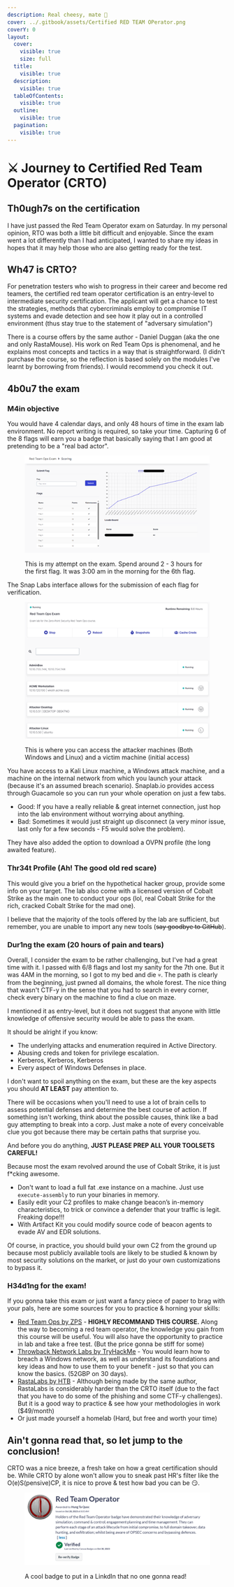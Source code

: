 ```yaml
---
description: Real cheesy, mate 🧀
cover: ../.gitbook/assets/Certified RED TEAM OPerator.png
coverY: 0
layout:
  cover:
    visible: true
    size: full
  title:
    visible: true
  description:
    visible: true
  tableOfContents:
    visible: true
  outline:
    visible: true
  pagination:
    visible: true
---
```


# ⚔ Journey to Certified Red Team Operator (CRTO)

## Th0ugh7s on the certification

I have just passed the Red Team Operator exam on Saturday. In my personal opinion, RTO was both a little bit difficult and enjoyable. Since the exam went a lot differently than I had anticipated, I wanted to share my ideas in hopes that it may help those who are also getting ready for the test.&#x20;

## Wh47 is CRTO?

For penetration testers who wish to progress in their career and become red teamers, the certified red team operator certification is an entry-level to intermediate security certification. The applicant will get a chance to test the strategies, methods that cybercriminals employ to compromise IT systems and evade detection and see how it play out in a controlled environment (thus stay true to the statement of "adversary simulation")

There is a course offers by the same author - Daniel Duggan (aka the one and only RastaMouse). His work on Red Team Ops is phenomenal, and he explains most concepts and tactics in a way that is straightforward. (I didn't purchase the course, so the reflection is based solely on the modules I've learnt by borrowing from friends). I would recommend you check it out.

## 4b0u7 the exam

### M4in objective

You would have 4 calendar days, and only 48 hours of time in the exam lab environment. No report writing is required, so take your time. Capturing 6 of the 8 flags will earn you a badge that basically saying that I am good at pretending to be a "real bad actor".&#x20;

<figure><img src="../.gitbook/assets/Screenshot 2023-10-29 213118.png" alt=""><figcaption><p>This is my attempt on the exam. Spend around 2 - 3 hours for the first flag. It was 3:00 am in the morning for the 6th flag.</p></figcaption></figure>

The Snap Labs interface allows for the submission of each flag for verification.&#x20;

<figure><img src="../.gitbook/assets/Screenshot 2023-10-29 212336.png" alt=""><figcaption><p>This is where you can access the attacker machines (Both Windows and Linux) and a victim machine (initial access) </p></figcaption></figure>

You have access to a Kali Linux machine, a Windows attack machine, and a machine on the internal network from which you launch your attack (because it's an assumed breach scenario). Snaplab.io provides access through Guacamole so you can run your whole operation on just a few tabs.

* Good: If you have a really reliable & great internet connection, just hop into the lab environment without worrying about anything.
* Bad: Sometimes it would just straight up disconnect (a very minor issue, last only for a few seconds - F5 would solve the problem).

They have also added the option to download a OVPN profile (the long awaited feature).

### Thr34t Profile (Ah! The good old red scare)

This would give you a brief on the hypothetical hacker group, provide some info on your target. The lab also come with a licensed version of Cobalt Strike as the main one to conduct your ops (lol, real Cobalt Strike for the rich, cracked Cobalt Strike for the mad one).

I believe that the majority of the tools offered by the lab are sufficient, but remember, you are unable to import any new tools (~~say goodbye to GitHub~~).

### Dur1ng the exam (20 hours of pain and tears)

Overall, I consider the exam to be rather challenging, but I've had a great time with it. I passed with 6/8 flags and lost my sanity for the 7th one. But it was 4AM in the morning, so I got to my bed and die :skull:. The path is clearly from the beginning, just pwned all domains, the whole forest. The nice thing that wasn't CTF-y in the sense that you had to search in every corner, check every binary on the machine to find a clue on maze.&#x20;

I mentioned it as entry-level, but it does not suggest that anyone with little knowledge of offensive security would be able to pass the exam.&#x20;

It should be alright if you know:

* The underlying attacks and enumeration required in Active Directory.
* Abusing creds and token for privilege escalation.
* Kerberos, Kerberos, Kerberos
* Every aspect of Windows Defenses in place.

I don't want to spoil anything on the exam, but these are the key aspects you should **AT LEAST** pay attention to.

There will be occasions when you'll need to use a lot of brain cells to assess potential defenses and determine the best course of action. If something isn't working, think about the possible causes, think like a bad guy attempting to break into a corp. Just make a note of every conceivable clue you got because there may be certain paths that surprise you.&#x20;

And before you do anything, **JUST PLEASE PREP ALL YOUR TOOLSETS CAREFUL!**

Because most the exam revolved around the use of Cobalt Strike, it is just f\*cking awesome.&#x20;

* Don't want to load a full fat .exe instance on a machine. Just use `execute-assembly` to run your binaries in memory.
* Easily edit your C2 profiles to make change beacon’s in-memory characteristics, to trick or convince a defender that your traffic is legit. Freaking dope!!!
* With Artifact Kit you could modify source code of beacon agents to evade AV and EDR solutions.

Of course, in practice, you should build your own C2 from the ground up because most publicly available tools are likely to be studied & known by most security solutions on the market, or just do your own customizations to bypass it.&#x20;

### H34d1ng for the exam!

If you gonna take this exam or just want a fancy piece of paper to brag with your pals, here are some sources for you to practice & horning your skills:

* [Red Team Ops by ZPS](https://training.zeropointsecurity.co.uk/courses/red-team-ops) - **HIGHLY RECOMMAND THIS COURSE.** Along the way to becoming a red team operator, the knowledge you gain from this course will be useful. You will also have the opportunity to practice in lab and take a free test. (But the price gonna be stiff for some)
* [Throwback Network Labs by TryHackMe](https://tryhackme.com/network/throwback) - You would learn how to breach a Windows network, as well as understand its foundations and key ideas and how to use them to your benefit - just so that you can know the basics. (52GBP on 30 days).
* [RastaLabs by HTB](https://www.hackthebox.com/hacker/pro-labs) - Although being made by the same author, RastaLabs is considerably harder than the CRTO itself (due to the fact that you have to do some of the phishing and some CTF-y challenges). But it is a good way to practice & see how your methodologies in work ($49/month)&#x20;
* Or just made yourself a homelab (Hard, but free and worth your time)

## Ain't gonna read that, so let jump to the conclusion!

CRTO was a nice breeze, a fresh take on how a great certification should be. While CRTO by alone won't allow you to sneak past HR's filter like the O(e)S(pensive)CP, it is nice to prove & test how bad you can be :smirk:.

<figure><img src="../.gitbook/assets/image (1).png" alt=""><figcaption><p>A cool badge to put in a LinkdIn that no one gonna read!</p></figcaption></figure>









